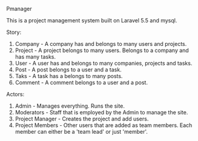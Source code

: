 Pmanager

This is a project management system built on Laravel 5.5 and mysql.

Story:
1. Company - A company has and belongs to many users and projects.
2. Project - A project belongs to many users. Belongs to a company and has many tasks.
3. User - A user has and belongs to many companies, projects and tasks.
4. Post - A post belongs to a user and a task.
5. Taks - A task has a belongs to many posts.
6. Comment - A comment belongs to a user and a post.

Actors:
1. Admin - Manages everything. Runs the site.
2. Moderators - Staff that is employed by the Admin to manage the site.
3. Project Manager - Creates the project and add users.
4. Project Members - Other users that are added as team members. Each member can either be a 'team lead' or just 'member'.

